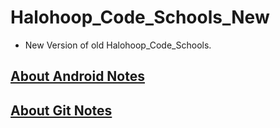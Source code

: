 # Halohoop_Code_Schools_New
* New Version of old Halohoop_Code_Schools.

## [About Android Notes](https://github.com/halohoop/Halohoop_Code_Schools_New/blob/master/android_notes_README.md)
## [About Git Notes](https://github.com/halohoop/Halohoop_Code_Schools_New/blob/master/git_notes_README.md)


